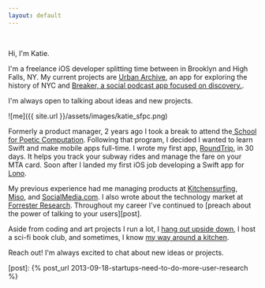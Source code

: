 ```yaml
---
layout: default
---
```


<br>

Hi, I'm Katie. 

I'm a freelance iOS developer splitting time between in Brooklyn and High Falls, NY. My current projects are <a href="http://urbanarchive.nyc">Urban Archive</a>, an app for exploring the history of NYC and <a href="http://breaker.audio">Breaker, a social podcast app focused on discovery.</a>.

I'm always open to talking about ideas and new projects.

![me]({{ site.url }}/assets/images/katie_sfpc.png)

Formerly a product manager, 2 years ago I took a break to attend the<a href="http://sfpc.io/"> School for Poetic Computation</a>. Following that program, I decided I wanted to learn Swift and make mobile apps full-time. I wrote my first app, <a href="https://itunes.apple.com/us/app/roundtrip-mta/id1023476036?ls=1&mt=8">RoundTrip</a>, in 30 days. It helps you track your subway rides and manage the fare on your MTA card. Soon after I landed my first iOS job developing a Swift app for <a href="https://lono.io">Lono</a>.  

My previous experience had me managing products at <a href="https://www.kitchensurfing.com">Kitchensurfing</a>, <a href="https://www.crunchbase.com/organization/miso">Miso</a>, and <a href="https://www.crunchbase.com/organization/socialmedia">SocialMedia.com</a>. I also wrote about the technology market at <a href="https://www.forrester.com/home/">Forrester Research</a>. Throughout my career I've continued to [preach about the power of talking to your users][post].

Aside from coding and art projects I run a lot, I <a href="https://www.instagram.com/p/BA7XeuCno6A/">hang out upside down</a>, I host a sci-fi book club, and sometimes, I know <a href="https://instagram.com/p/zUvaxNno4W">my way around a kitchen</a>. 

Reach out! I'm always excited to chat about new ideas or projects. 

[post]:      {% post_url 2013-09-18-startups-need-to-do-more-user-research %}

